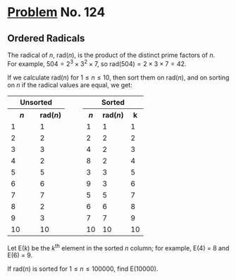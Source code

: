 # [Problem](https://projecteuler.net/problem=124) No. 124

## Ordered Radicals

The radical of <var>n</var>, rad(<var>n</var>), is the product of the distinct prime factors of <var>n</var>.<br>
For example, $504 = 2^3 \times 3^2 \times 7$, so $\text{rad}(504) = 2 \times 3 \times 7 = 42$.

If we calculate rad(<var>n</var>) for $1 \leq n \leq 10$, then sort them on rad(<var>n</var>), and on sorting on <var>n</var> if the radical values are equal, we get:

<table class="center">
	<tr>
		<th colspan="2">Unsorted</th>
		<td width="25px"> </td>
		<th colspan="3">Sorted</th>
	</tr>
	<tr>
		<th width="50"><var>n</var></th>
		<th class="w50">rad(<var>n</var>)</th>
		<td> </td>
		<th class="w50"><i>n</i></th>
		<th class="w50">rad(<i>n</i>)</th>
		<th class="w50">k</th>
	</tr>
	<tr>
		<td>1</td>
		<td>1</td>
		<td> </td>
		<td>1</td>
		<td>1</td>
		<td>1</td>
	</tr>
	<tr>
		<td>2</td>
		<td>2</td>
		<td> </td>
		<td>2</td>
		<td>2</td>
		<td>2</td>
	</tr>
	<tr>
		<td>3</td>
		<td>3</td>
		<td> </td>
		<td>4</td>
		<td>2</td>
		<td>3</td>
	</tr>
	<tr>
		<td>4</td>
		<td>2</td>
		<td> </td>
		<td>8</td>
		<td>2</td>
		<td>4</td>
	</tr>
	<tr>
		<td>5</td>
		<td>5</td>
		<td> </td>
		<td>3</td>
		<td>3</td>
		<td>5</td>
	</tr>
	<tr>
		<td>6</td>
		<td>6</td>
		<td> </td>
		<td>9</td>
		<td>3</td>
		<td>6</td>
	</tr>
	<tr>
		<td>7</td>
		<td>7</td>
		<td> </td>
		<td>5</td>
		<td>5</td>
		<td>7</td>
	</tr>
	<tr>
		<td>8</td>
		<td>2</td>
		<td> </td>
		<td>6</td>
		<td>6</td>
		<td>8</td>
	</tr>
	<tr>
		<td>9</td>
		<td>3</td>
		<td> </td>
		<td>7</td>
		<td>7</td>
		<td>9</td>
	</tr>
	<tr>
		<td>10</td>
		<td>10</td>
		<td> </td>
		<td>10</td>
		<td>10</td>
		<td>10</td>
	</tr>
</table>

Let E(<var>k</var>) be the <var>k</var><sup>th</sup> element in the sorted <var>n</var> column; for example, E(4) = 8 and E(6) = 9.

If rad(<var>n</var>) is sorted for $1 \leq n \leq 100000$, find E(10000).
